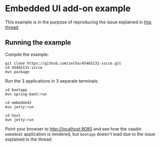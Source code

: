 # Embedded UI add-on example

This example is in the purpose of reproducing the issue explained in [this thread](https://stackoverflow.com/questions/45465131).

## Running the example

Compile the example:

```
git clone https://github.com/zelha/45465131-sscce.git
cd 45465131-sscce
mvn package
```
Run the 3 applications in 3 separate terminals:

```
cd bootapp
mvn spring-boot:run
```

```
cd embedded2
mvn jetty:run
```

```
cd host
mvn jetty:run
```

Point your browser to <http://localhost:8080> and see how the vaadin `embdded2` application is rendered, but `bootapp` doesn't load due to the issue explained in the thread.
